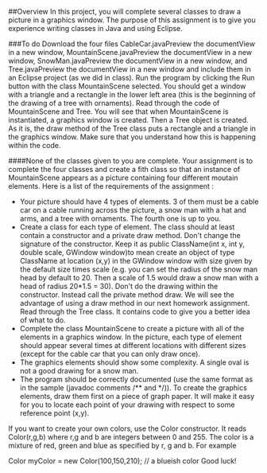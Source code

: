 ##Overview
In this project, you will complete several classes to draw a picture in a graphics window. The purpose of this assignment is to give you experience writing classes in Java and using Eclipse.

###To do
Download the four files CableCar.javaPreview the documentView in a new window, MountainScene.javaPreview the documentView in a new window, SnowMan.javaPreview the documentView in a new window, and Tree.javaPreview the documentView in a new window and include them in an Eclipse project (as we did in class). Run the program by clicking the Run button with the class MountainScene selected. You should get a window with a triangle and a rectangle in the lower left area (this is the beginning of the drawing of a tree with ornaments). Read through the code of MountainScene and Tree. You will see that when MountainScene is instantiated, a graphics window is created. Then a Tree object is created. As it is, the draw method of the Tree class puts a rectangle and a triangle in the graphics window. Make sure that you understand how this is happening within the code.

####None of the classes given to you are complete. Your assignment is to complete the four classes and create a fith class so that an instance of MountainScene appears as a picture containing four different moutain elements. Here is a list of the requirements of the assignment :

- Your picture should have 4 types of elements. 3 of them must be a cable car on a cable running across the picture, a snow man with a hat and arms, and a tree with ornaments. The fourth one is up to you.
- Create a class for each type of element. The class should at least contain a constructor and a private draw method. Don't change the signature of the constructor. Keep it as 
public ClassName(int x, int y, double scale, GWindow window)to mean create an object of type ClassName at location (x,y) in the GWindow window with size given by the default size times scale (e.g. you can set the radius of the snow man head by default to 20. Then a scale of 1.5 would draw a snow man with a head of radius 20*1.5 = 30).
Don't do the drawing within the constructor. Instead call the private method draw. We will see the advantage of using a draw method in our next homework assignment. Read through the Tree class. It contains code to give you a better idea of what to do.
- Complete the class MountainScene to create a picture with all of the elements in a graphics window. In the picture, each type of element should appear several times at different locations with different sizes (except for the cable car that you can only draw once).
- The graphics elements should show some complexity. A single oval is not a good drawing for a snow man.
- The program should be correctly documented (use the same format as in the sample (javadoc comments /** and */)).
To create the graphics elements, draw them first on a piece of graph paper. It will make it easy for you to locate each point of your drawing with respect to some reference point (x,y).

If you want to create your own colors, use the Color constructor. It reads Color(r,g,b) where r,g and b are integers between 0 and 255. The color is a mixture of red, green and blue as specified by r, g and b. For example

Color myColor = new Color(100,150,210); // a blueish color
Good luck!
